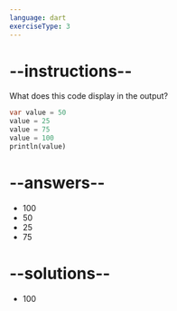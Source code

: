 ```yaml
---
language: dart
exerciseType: 3
---
```


# --instructions--

What does this code display in the output?
```dart
var value = 50
value = 25
value = 75
value = 100
println(value)
```

# --answers--

- 100
- 50
- 25
- 75

# --solutions--

- 100
